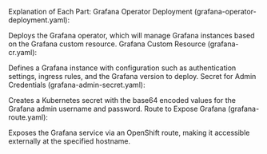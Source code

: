 Explanation of Each Part:
Grafana Operator Deployment (grafana-operator-deployment.yaml):

Deploys the Grafana operator, which will manage Grafana instances based on the Grafana custom resource.
Grafana Custom Resource (grafana-cr.yaml):

Defines a Grafana instance with configuration such as authentication settings, ingress rules, and the Grafana version to deploy.
Secret for Admin Credentials (grafana-admin-secret.yaml):

Creates a Kubernetes secret with the base64 encoded values for the Grafana admin username and password.
Route to Expose Grafana (grafana-route.yaml):

Exposes the Grafana service via an OpenShift route, making it accessible externally at the specified hostname.
